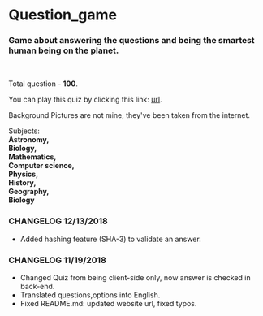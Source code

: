 # Question_game
<h3> Game about answering the questions and being the smartest human being on the planet.</h3><br>

Total question - <strong>100</strong>.<br>

You can play this quiz by clicking this link:
<a href="http://vilniausfonas.info/en/quiz" target="_blank">url</a>.<br>

Background Pictures are not mine, they've been taken from the internet.<br>

Subjects:<br>
<strong>
Astronomy,<br>Biology,<br>Mathematics,<br>Computer science,<br>Physics,<br>History,<br>Geography,<br>Biology<br>
</strong>

<h3> CHANGELOG 12/13/2018</h3>
<ul>
<li> Added hashing feature (SHA-3) to validate an
  answer.</li>
</ul>

<h3> CHANGELOG 11/19/2018</h3>
<ul>
<li> Changed Quiz from being client-side only, now
  answer is checked in back-end.</li>
<li> Translated questions,options into English.</li>
  <li> Fixed README.md: updated website url, fixed typos.</li>
</ul>
